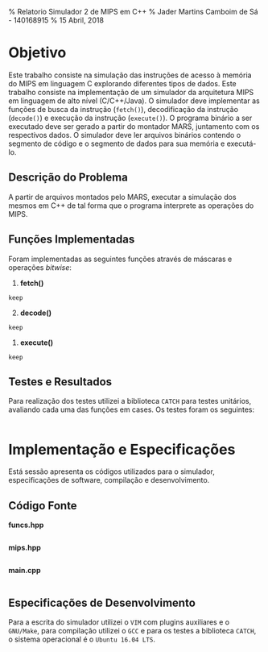 % Relatorio Simulador 2 de MIPS em C++
% Jader Martins Camboim de Sá - 140168915
% 15 Abril, 2018

Objetivo
===
Este trabalho consiste na simulação das instruções de acesso à memória do MIPS
em linguagem C explorando diferentes tipos de dados.
Este trabalho consiste na implementação de um simulador da arquitetura MIPS em
linguagem de alto nível (C/C++/Java). O simulador deve implementar as funções de
busca da instrução (`fetch()`), decodificação da instrução (`decode()`) e execução
da instrução (`execute()`). O programa binário a ser executado deve ser gerado a
partir do montador MARS, juntamento com os respectivos dados. O simulador deve
ler arquivos binários contendo o segmento de código e o segmento de dados para
sua memória e executá-lo.

Descrição do Problema
---
A partir de arquivos montados pelo MARS, executar a simulação dos mesmos em C++
de tal forma que o programa interprete as operações do MIPS.

Funções Implementadas
---
Foram implementadas as seguintes funções através de máscaras e operações *bitwise*:

  1. **fetch()**

    keep

  2. **decode()**

    keep

  1. **execute()**

    keep


Testes e Resultados
---
Para realização dos testes utilizei a biblioteca `CATCH` para testes unitários, avaliando cada uma das funções em cases. Os testes foram os seguintes:
```
```

Implementação e Especificações
===
Está sessão apresenta os códigos utilizados para o simulador, especificações de software, compilação e desenvolvimento.

Código Fonte
---
**funcs.hpp**
```
```

**mips.hpp**
```
```


**main.cpp**
```
```

Especificações de Desenvolvimento
---
Para a escrita do simulador utilizei o `VIM` com plugins auxiliares e o
`GNU/Make`, para compilação utilizei o `GCC` e para os testes a biblioteca
`CATCH`, o sistema operacional é o `Ubuntu 16.04 LTS`.
